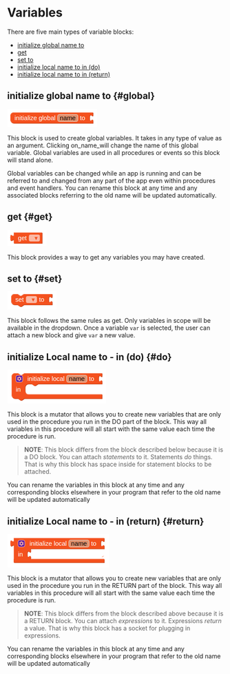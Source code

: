 # Variables

There are five main types of variable blocks:

* [initialize global name to](variables.md#global)
* [get](variables.md#get)
* [set to](variables.md#set)
* [initialize local name to in \(do\)](variables.md#do)
* [initialize local name to in \(return\)](variables.md#return)

## initialize global name to {#global}

![](../.gitbook/assets/initializeglobal.png)

This block is used to create global variables. It takes in any type of value as an argument. Clicking on\_name\_will change the name of this global variable. Global variables are used in all procedures or events so this block will stand alone.

Global variables can be changed while an app is running and can be referred to and changed from any part of the app even within procedures and event handlers. You can rename this block at any time and any associated blocks referring to the old name will be updated automatically.

## get {#get}

![](../.gitbook/assets/get.png)

This block provides a way to get any variables you may have created.

## set to {#set}

![](../.gitbook/assets/set.png)

This block follows the same rules as get. Only variables in scope will be available in the dropdown. Once a variable `var` is selected, the user can attach a new block and give `var` a new value.

## initialize Local name to - in \(do\) {#do}

![](../.gitbook/assets/initializelocaldo.png)

This block is a mutator that allows you to create new variables that are only used in the procedure you run in the DO part of the block. This way all variables in this procedure will all start with the same value each time the procedure is run.

> **NOTE**: This block differs from the block described below because it is a DO block. You can attach _statements_ to it. Statements _do_ things. That is why this block has space inside for statement blocks to be attached.

You can rename the variables in this block at any time and any corresponding blocks elsewhere in your program that refer to the old name will be updated automatically

## initialize Local name to - in \(return\) {#return}

![](../.gitbook/assets/initializelocalreturn.png)

This block is a mutator that allows you to create new variables that are only used in the procedure you run in the RETURN part of the block. This way all variables in this procedure will all start with the same value each time the procedure is run.

> **NOTE**: This block differs from the block described above because it is a RETURN block. You can attach _expressions_ to it. Expressions _return_ a value. That is why this block has a socket for plugging in expressions.

You can rename the variables in this block at any time and any corresponding blocks elsewhere in your program that refer to the old name will be updated automatically

